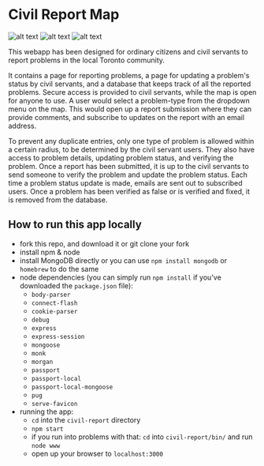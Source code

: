 # Civil Report Map

![alt text](../public/images/to-map.png "map")
![alt text](../public/images/register.png "civil user registration")
![alt text](../public/images/login.png "civil user login")

This webapp has been designed for ordinary citizens and civil servants to report problems in the local Toronto community. 

It contains a page for reporting problems, a page for updating a problem's status by civil servants, and a database that keeps track of all the reported problems. Secure access is provided to civil servants, while the map is open for anyone to use. A user would select a problem-type from the dropdown menu on the map. This would open up a report submission where they can provide comments, and subscribe to updates on the report with an email address. 

To prevent any duplicate entries, only one type of problem is allowed within a certain radius, to be determined by the civil servant users. They also have access to problem details, updating problem status, and verifying the problem. Once a report has been submitted, it is up to the civil servants to send someone to verify the problem and update the problem status. Each time a problem status update is made, emails are sent out to subscribed users. Once a problem has been verified as false or is verified and fixed, it is removed from the database.

## How to run this app locally
* fork this repo, and download it or git clone your fork
* install npm & node
* install MongoDB directly or you can use `npm install mongodb` or `homebrew` to do the same
* node dependencies (you can simply run `npm install` if you've downloaded the `package.json` file):
    - `body-parser`
    - `connect-flash`
    - `cookie-parser`
    - `debug`
    - `express`
    - `express-session`
    - `mongoose`
    - `monk`
    - `morgan`
    - `passport`
    - `passport-local`
    - `passport-local-mongoose`
    - `pug`
    - `serve-favicon`
* running the app:
    - `cd` into the `civil-report` directory
    - `npm start`
    - if you run into problems with that: `cd` into `civil-report/bin/` and run `node www` 
    - open up your browser to `localhost:3000`